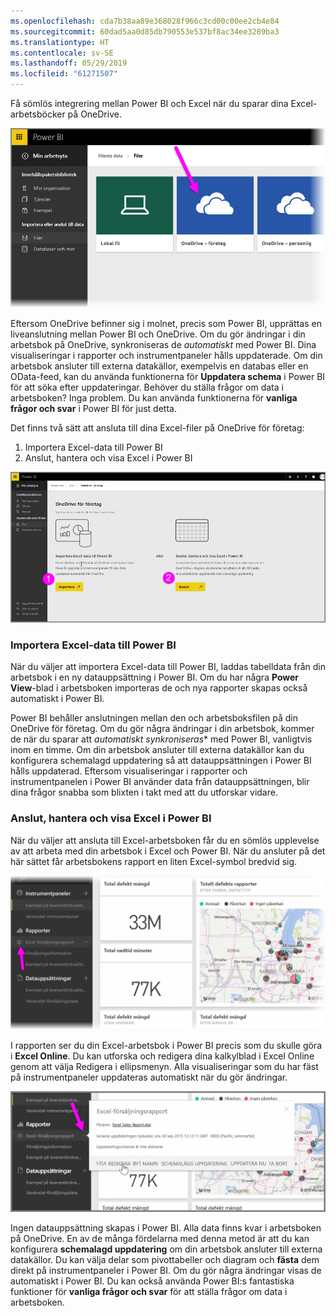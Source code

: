 ```yaml
---
ms.openlocfilehash: cda7b38aa89e368028f966c3cd00c00ee2cb4e84
ms.sourcegitcommit: 60dad5aa0d85db790553e537bf8ac34ee3289ba3
ms.translationtype: HT
ms.contentlocale: sv-SE
ms.lasthandoff: 05/29/2019
ms.locfileid: "61271507"
---
```

Få sömlös integrering mellan Power BI och Excel när du sparar dina Excel-arbetsböcker på OneDrive.

![](media/5-4-connect-onedrive-for-business/5-4_1.png)

Eftersom OneDrive befinner sig i molnet, precis som Power BI, upprättas en liveanslutning mellan Power BI och OneDrive. Om du gör ändringar i din arbetsbok på OneDrive, synkroniseras de *automatiskt*  med Power BI. Dina visualiseringar i rapporter och instrumentpaneler hålls uppdaterade. Om din arbetsbok ansluter till externa datakällor, exempelvis en databas eller en OData-feed, kan du använda funktionerna för **Uppdatera schema** i Power BI för att söka efter uppdateringar. Behöver du ställa frågor om data i arbetsboken? Inga problem. Du kan använda funktionerna för **vanliga frågor och svar** i Power BI för just detta.

Det finns två sätt att ansluta till dina Excel-filer på OneDrive för företag:

1. Importera Excel-data till Power BI
2. Anslut, hantera och visa Excel i Power BI

![](media/5-4-connect-onedrive-for-business/5-4_3.png)

### <a name="import-excel-data-into-power-bi"></a>Importera Excel-data till Power BI
När du väljer att importera Excel-data till Power BI, laddas tabelldata från din arbetsbok i en ny datauppsättning i Power BI. Om du har några **Power View**-blad i arbetsboken importeras de och nya rapporter skapas också automatiskt i Power BI.

Power BI behåller anslutningen mellan den och arbetsboksfilen på din OneDrive för företag. Om du gör några ändringar i din arbetsbok, kommer de när du sparar att *automatiskt synkroniseras** med Power BI, vanligtvis inom en timme. Om din arbetsbok ansluter till externa datakällor kan du konfigurera schemalagd uppdatering så att datauppsättningen i Power BI hålls uppdaterad. Eftersom visualiseringar i rapporter och instrumentpanelen i Power BI använder data från datauppsättningen, blir dina frågor snabba som blixten i takt med att du utforskar vidare.

### <a name="connect-manage-and-view-excel-in-power-bi"></a>Anslut, hantera och visa Excel i Power BI
När du väljer att ansluta till Excel-arbetsboken får du en sömlös upplevelse av att arbeta med din arbetsbok i Excel och Power BI. När du ansluter på det här sättet får arbetsbokens rapport en liten Excel-symbol bredvid sig.

![](media/5-4-connect-onedrive-for-business/5-4_4.png)

I rapporten ser du din Excel-arbetsbok i Power BI precis som du skulle göra i **Excel Online**. Du kan utforska och redigera dina kalkylblad i Excel Online genom att välja Redigera i ellipsmenyn. Alla visualiseringar som du har fäst på instrumentpaneler uppdateras automatiskt när du gör ändringar.

![](media/5-4-connect-onedrive-for-business/5-4_5.png)

Ingen datauppsättning skapas i Power BI. Alla data finns kvar i arbetsboken på OneDrive. En av de många fördelarna med denna metod är att du kan konfigurera **schemalagd uppdatering** om din arbetsbok ansluter till externa datakällor. Du kan välja delar som pivottabeller och diagram och **fästa** dem direkt på instrumentpaneler i Power BI. Om du gör några ändringar visas de automatiskt i Power BI. Du kan också använda Power BI:s fantastiska funktioner för **vanliga frågor och svar** för att ställa frågor om data i arbetsboken.  

